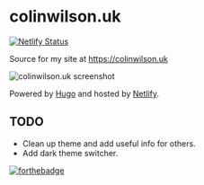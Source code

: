 # colinwilson.uk

[![Netlify Status](https://api.netlify.com/api/v1/badges/85de2299-dad7-4ebc-9fb6-d8e2b3a8878c/deploy-status)](https://app.netlify.com/sites/colinwilson/deploys)

Source for my site at <https://colinwilson.uk>

![colinwilson.uk screenshot](https://res.cloudinary.com/qunux/image/upload/v1607063266/colinwilson.uk-screenshot-04-12-2020_txwe2z.png)

Powered by [Hugo](https://gohugo.io/) and hosted by [Netlify](https://www.netlify.com/).

## TODO

* Clean up theme and add useful info for others.
* Add dark theme switcher.


[![forthebadge](http://forthebadge.com/images/badges/cc-nc-sa.svg)](https://creativecommons.org/licenses/by-nc-sa/4.0/)